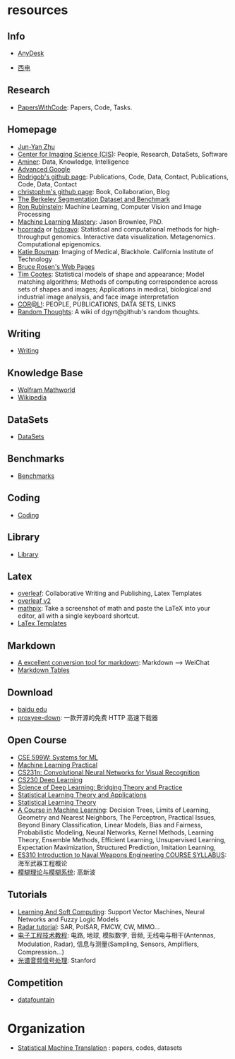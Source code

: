 ﻿# resources

## Info


- [AnyDesk](./AnyDesk.apk)

- [西电](./info/xidian/index.md)


## Research

- [PapersWithCode](https://paperswithcode.com/): Papers, Code, Tasks.

## Homepage

- [Jun-Yan Zhu](http://people.csail.mit.edu/junyanz/)
- [Center for Imaging Science (CIS)](http://cis.jhu.edu/index.php): People, Research, DataSets, Software
- [Aminer](https://www.aminer.cn/): Data, Knowledge, Intelligence
- [Advanced Google](https://www.advancedgoogle.com/)
- [Rodrigob's github page](http://rodrigob.github.com): Publications, Code, Data, Contact, Publications, Code, Data, Contact
- [christophm's github page](https://christophm.github.io/): Book, Collaboration, Blog
- [The Berkeley Segmentation Dataset and Benchmark](https://www2.eecs.berkeley.edu/Research/Projects/CS/vision/bsds/)
- [Ron Rubinstein](http://www.cs.technion.ac.il/~ronrubin/index.html): Machine Learning, Computer Vision and Image Processing
- [Machine Learning Mastery](https://machinelearningmastery.com/): Jason Brownlee, PhD. 
- [hcorrada](http://hcorrada.github.io) or [hcbravo](http://www.hcbravo.org): Statistical and computational methods for high-throughput genomics. Interactive data visualization. Metagenomics. Computational epigenomics.
- [Katie Bouman](http://people.csail.mit.edu/klbouman/index.html): Imaging of Medical, Blackhole. California Institute of Technology 
- [Bruce Rosen's Web Pages](http://web.cs.ucla.edu/~rosen/)
- [Tim Cootes](https://personalpages.manchester.ac.uk/staff/timothy.f.cootes/): Statistical models of shape and appearance; Model matching algorithms; Methods of computing correspondence across sets of shapes and images; Applications in medical, biological and industrial image analysis, and face image interpretation
- [COR@L!](http://coral.ise.lehigh.edu/): PEOPLE, PUBLICATIONS, DATA SETS, LINKS
- [Random Thoughts](http://rt.dgyblog.com/): A wiki of dgyrt@github's random thoughts.

## Writing

- [Writing](./writing/index.md)

## Knowledge Base

- [Wolfram Mathworld](http://mathworld.wolfram.com/)
- [Wikipedia](https://en.wikipedia.org/wiki/Main_Page)


## DataSets

- [DataSets](datasets/index.md)

## Benchmarks

- [Benchmarks](benchmarks/index.md)

## Coding

- [Coding](./coding/index.md)

## Library

- [Library](./library/index.md)

## Latex

- [overleaf](https://www.overleaf.com/): Collaborative Writing and Publishing, Latex Templates
- [overleaf v2](https://v2.overleaf.com/)
- [mathpix](https://mathpix.com/): Take a screenshot of math and paste the LaTeX into your editor, all with a single keyboard shortcut.
- [LaTex Templates](http://www.latextemplates.com/)


## Markdown

- [A excellent conversion tool for markdown](http://blog.didispace.com/tools/online-markdown/): Markdown --> WeiChat
- [Markdown Tables](http://www.tablesgenerator.com/markdown_tables)


## Download

- [baidu edu](https://eduai.baidu.com/)
- [proxyee-down](https://github.com/proxyee-down-org/proxyee-down): 一款开源的免费 HTTP 高速下载器

## Open Course

- [CSE 599W: Systems for ML](http://dlsys.cs.washington.edu/schedule)
- [Machine Learning Practical](http://www.inf.ed.ac.uk/teaching/courses/mlp/lectures-2018.html)
- [CS231n: Convolutional Neural Networks for Visual Recognition](http://cs231n.stanford.edu/)
- [CS230 Deep Learning](http://cs230.stanford.edu/)
- [Science of Deep Learning: Bridging Theory and Practice](https://people.csail.mit.edu/madry/6.883/)
- [Statistical Learning Theory and Applications](http://www.mit.edu/~9.520/fall18/)
- [Statistical Learning Theory](http://maxim.ece.illinois.edu/teaching/spring18/index.html)
- [A Course in Machine Learning](http://ciml.info/): Decision Trees, Limits of Learning, Geometry and Nearest Neighbors, The Perceptron, Practical Issues, Beyond Binary Classification, Linear Models, Bias and Fairness, Probabilistic Modeling, Neural Networks, Kernel Methods, Learning Theory, Ensemble Methods, Efficient Learning, Unsupervised Learning, Expectation Maximization, Structured Prediction, Imitation Learning,
- [ES310 Introduction to Naval Weapons Engineering COURSE SYLLABUS](https://fas.org/man/dod-101/navy/docs/es310/syllabus.htm): 海军武器工程概论
- [模糊理论与模糊系统](http://see.xidian.edu.cn/faculty/xbgao/fuzzysystem/): 高新波

## Tutorials


- [Learning And Soft Computing](http://www.support-vector.ws/): Support Vector Machines, Neural Networks and Fuzzy Logic Models
- [Radar tutorial](http://www.radartutorial.eu/index.en.html): SAR, PolSAR, FMCW, CW, MIMO...
- [电子工程技术教程](https://www.st-andrews.ac.uk/~www_pa/Scots_Guide/intro/electron.htm): 电路, 地球, 模拟数字, 音频, 无线电与相干(Antennas, Modulation, Radar), 信息与测量(Sampling, Sensors, Amplifiers, Compression...)
- [光谱音频信号处理](https://ccrma.stanford.edu/~jos/sasp/sasp.html): Stanford

## Competition

- [datafountain](https://www.datafountain.cn/)



# Organization

- [Statistical Machine Translation](http://www.statmt.org/) : papers, codes, datasets

